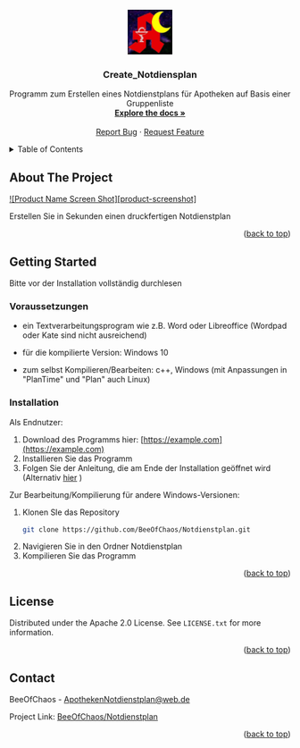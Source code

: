 


<!-- PROJECT LOGO -->
<br />
<div align="center">
  <a href="https://github.com/BeeOfChaos/Notdienstplan">
    <img src="res/notdienstIcon_large.bmp " alt="Logo" width="80" height="80">
  </a>

<h3 align="center">Create_Notdiensplan</h3>

  <p align="center">
    Programm zum Erstellen eines Notdienstplans für Apotheken auf Basis einer Gruppenliste
    <br />
    <a href="https://github.com/BeeOfChaos/Notdienstplan"><strong>Explore the docs »</strong></a>
    <br />
    <br />
    <a href="https://github.com/BeeOfChaos/Notdienstplan/issues">Report Bug</a>
    ·
    <a href="https://github.com/BeeOfChaos/Notdienstplan/issues">Request Feature</a>
  </p>
</div>



<!-- TABLE OF CONTENTS -->
<details>
  <summary>Table of Contents</summary>
  <ol>
    <li>
      <a href="#about-the-project">About The Project</a>
      </li>
    <li>
      <a href="#getting-started">Getting Started</a>
      <ul>
        <li><a href="#voraussetzungen">Voraussetzungen</a></li>
        <li><a href="#installation">Installation</a></li>
      </ul>
    </li>
    <li><a href="#license">License</a></li>
    <li><a href="#contact">Contact</a></li>
  </ol>
</details>



<!-- ABOUT THE PROJECT -->
## About The Project

[![Product Name Screen Shot][product-screenshot]](https://github.com/BeeOfChaos/Notdienstplan/res/Notdienstplan.png)

Erstellen Sie in Sekunden einen druckfertigen Notdienstplan

<p align="right">(<a href="#readme-top">back to top</a>)</p>




<!-- GETTING STARTED -->
## Getting Started

Bitte vor der Installation vollständig durchlesen

### Voraussetzungen

- ein Textverarbeitungsprogram wie z.B. Word oder Libreoffice (Wordpad oder Kate sind nicht ausreichend)

- für die kompilierte Version: Windows 10

- zum selbst Kompilieren/Bearbeiten: c++, Windows (mit Anpassungen in "PlanTime" und "Plan" auch Linux)


### Installation

Als Endnutzer:

1. Download des Programms hier: [https://example.com](https://example.com)
2. Installieren Sie das Programm
3. Folgen Sie der Anleitung, die am Ende der Installation geöffnet wird (Alternativ [hier](https://github.com/BeeOfChaos/Notdienstplan/res/ReadMe.rtf) )


Zur Bearbeitung/Kompilierung für andere Windows-Versionen:

1. Klonen SIe das Repository
   ```sh
   git clone https://github.com/BeeOfChaos/Notdienstplan.git
   ```
2. Navigieren Sie in den Ordner Notdienstplan
3. Kompilieren Sie das Programm

<p align="right">(<a href="#readme-top">back to top</a>)</p>




<!-- LICENSE -->
## License

Distributed under the Apache 2.0 License. See `LICENSE.txt` for more information.

<p align="right">(<a href="#readme-top">back to top</a>)</p>



<!-- CONTACT -->
## Contact

BeeOfChaos - ApothekenNotdienstplan@web.de

Project Link: [BeeOfChaos/Notdienstplan](https://github.com/BeeOfChaos/Notdienstplan)

<p align="right">(<a href="#readme-top">back to top</a>)</p>




 
